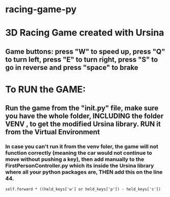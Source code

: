 # racing-game-py
# 3D Racing Game created with Ursina

## Game buttons: press "W" to speed up, press "Q" to turn left, press "E" to turn right, press "S" to go in reverse and press "space" to brake
## 
# To RUN the GAME:
## Run the game from the "__init__.py" file, make sure you have the whole folder, INCLUDING the folder VENV , to get the modified Ursina library. RUN it from the Virtual Environment
### In case you can't run it from the venv foler, the game will not function correctly (meaning the car would not continue to move without pushing a key), then add manually to the FirstPersonController.py which its inside the Ursina library where all your python packages are, THEN add this on the line 44.
```
self.forward * ((held_keys['w'] or held_keys['p']) - held_keys['s'])
```
